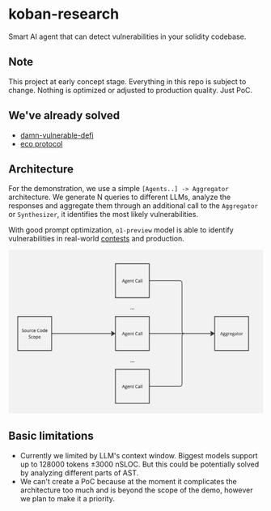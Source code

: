 # koban-research

Smart AI agent that can detect vulnerabilities in your solidity codebase.

## Note
This project at early concept stage. Everything in this repo is subject to change. Nothing is optimized or adjusted to production quality. Just PoC.

## We've already solved
- [damn-vulnerable-defi](https://www.damnvulnerabledefi.xyz/)
- [eco protocol](https://audits.sherlock.xyz/contests/80?filter=results)

## Architecture
For the demonstration, we use a simple `[Agents..] -> Aggregator` architecture. We generate N queries to different LLMs, analyze the responses and aggregate them through an additional call to the `Aggregator` or `Synthesizer`, it identifies the most likely vulnerabilities.

With good prompt optimization, `o1-preview` model is able to identify vulnerabilities in real-world [contests](./reports/eco/) and production.

![Architecture](./assets/arch.jpg)

## Basic limitations
- Currently we limited by LLM's context window. Biggest models support up to 128000 tokens ±3000 nSLOC. But this could be potentially solved by analyzing different parts of AST.
- We can't create a PoC because at the moment it complicates the architecture too much and is beyond the scope of the demo, however we plan to make it a priority.